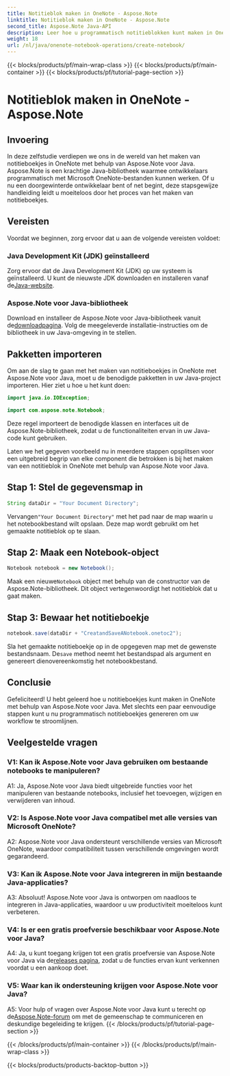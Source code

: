 ```yaml
---
title: Notitieblok maken in OneNote - Aspose.Note
linktitle: Notitieblok maken in OneNote - Aspose.Note
second_title: Aspose.Note Java-API
description: Leer hoe u programmatisch notitieblokken kunt maken in OneNote met behulp van Aspose.Note voor Java. Stroomlijn uw workflow met deze stapsgewijze handleiding.
weight: 18
url: /nl/java/onenote-notebook-operations/create-notebook/
---
```


{{< blocks/products/pf/main-wrap-class >}}
{{< blocks/products/pf/main-container >}}
{{< blocks/products/pf/tutorial-page-section >}}

# Notitieblok maken in OneNote - Aspose.Note

## Invoering

In deze zelfstudie verdiepen we ons in de wereld van het maken van notitieboekjes in OneNote met behulp van Aspose.Note voor Java. Aspose.Note is een krachtige Java-bibliotheek waarmee ontwikkelaars programmatisch met Microsoft OneNote-bestanden kunnen werken. Of u nu een doorgewinterde ontwikkelaar bent of net begint, deze stapsgewijze handleiding leidt u moeiteloos door het proces van het maken van notitieboekjes.

## Vereisten

Voordat we beginnen, zorg ervoor dat u aan de volgende vereisten voldoet:

### Java Development Kit (JDK) geïnstalleerd

Zorg ervoor dat de Java Development Kit (JDK) op uw systeem is geïnstalleerd. U kunt de nieuwste JDK downloaden en installeren vanaf de[Java-website](https://www.oracle.com/java/technologies/javase-jdk15-downloads.html).

### Aspose.Note voor Java-bibliotheek

 Download en installeer de Aspose.Note voor Java-bibliotheek vanuit de[downloadpagina](https://releases.aspose.com/note/java/). Volg de meegeleverde installatie-instructies om de bibliotheek in uw Java-omgeving in te stellen.

## Pakketten importeren

Om aan de slag te gaan met het maken van notitieboekjes in OneNote met Aspose.Note voor Java, moet u de benodigde pakketten in uw Java-project importeren. Hier ziet u hoe u het kunt doen:

```java
import java.io.IOException;

import com.aspose.note.Notebook;
```

Deze regel importeert de benodigde klassen en interfaces uit de Aspose.Note-bibliotheek, zodat u de functionaliteiten ervan in uw Java-code kunt gebruiken.

Laten we het gegeven voorbeeld nu in meerdere stappen opsplitsen voor een uitgebreid begrip van elke component die betrokken is bij het maken van een notitieblok in OneNote met behulp van Aspose.Note voor Java.

## Stap 1: Stel de gegevensmap in

```java
String dataDir = "Your Document Directory";
```

 Vervangen`"Your Document Directory"` met het pad naar de map waarin u het notebookbestand wilt opslaan. Deze map wordt gebruikt om het gemaakte notitieblok op te slaan.

## Stap 2: Maak een Notebook-object

```java
Notebook notebook = new Notebook();
```

 Maak een nieuwe`Notebook` object met behulp van de constructor van de Aspose.Note-bibliotheek. Dit object vertegenwoordigt het notitieblok dat u gaat maken.

## Stap 3: Bewaar het notitieboekje

```java
notebook.save(dataDir + "CreatandSaveANotebook.onetoc2");
```

 Sla het gemaakte notitieboekje op in de opgegeven map met de gewenste bestandsnaam. De`save` method neemt het bestandspad als argument en genereert dienovereenkomstig het notebookbestand.

## Conclusie

Gefeliciteerd! U hebt geleerd hoe u notitieboekjes kunt maken in OneNote met behulp van Aspose.Note voor Java. Met slechts een paar eenvoudige stappen kunt u nu programmatisch notitieboekjes genereren om uw workflow te stroomlijnen.

## Veelgestelde vragen

### V1: Kan ik Aspose.Note voor Java gebruiken om bestaande notebooks te manipuleren?

A1: Ja, Aspose.Note voor Java biedt uitgebreide functies voor het manipuleren van bestaande notebooks, inclusief het toevoegen, wijzigen en verwijderen van inhoud.

### V2: Is Aspose.Note voor Java compatibel met alle versies van Microsoft OneNote?

A2: Aspose.Note voor Java ondersteunt verschillende versies van Microsoft OneNote, waardoor compatibiliteit tussen verschillende omgevingen wordt gegarandeerd.

### V3: Kan ik Aspose.Note voor Java integreren in mijn bestaande Java-applicaties?

A3: Absoluut! Aspose.Note voor Java is ontworpen om naadloos te integreren in Java-applicaties, waardoor u uw productiviteit moeiteloos kunt verbeteren.

### V4: Is er een gratis proefversie beschikbaar voor Aspose.Note voor Java?

 A4: Ja, u kunt toegang krijgen tot een gratis proefversie van Aspose.Note voor Java via de[releases pagina](https://releases.aspose.com/), zodat u de functies ervan kunt verkennen voordat u een aankoop doet.

### V5: Waar kan ik ondersteuning krijgen voor Aspose.Note voor Java?

 A5: Voor hulp of vragen over Aspose.Note voor Java kunt u terecht op de[Aspose.Note-forum](https://forum.aspose.com/c/note/28) om met de gemeenschap te communiceren en deskundige begeleiding te krijgen.
{{< /blocks/products/pf/tutorial-page-section >}}

{{< /blocks/products/pf/main-container >}}
{{< /blocks/products/pf/main-wrap-class >}}

{{< blocks/products/products-backtop-button >}}
